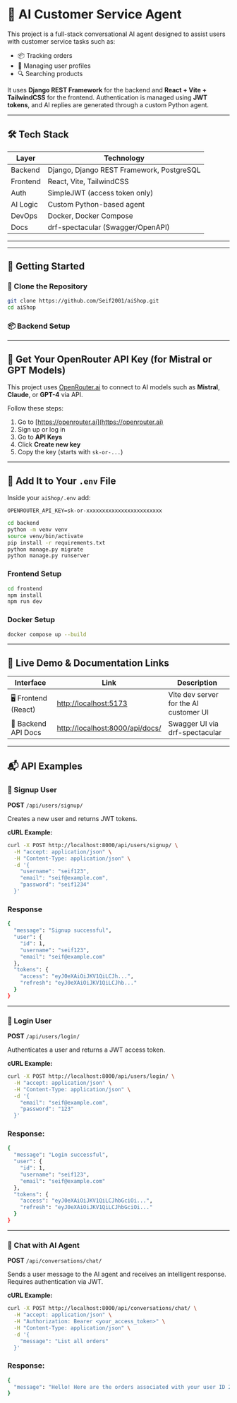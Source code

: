 # 🤖 AI Customer Service Agent

This project is a full-stack conversational AI agent designed to assist users with customer service tasks such as:

- 📦 Tracking orders
- 👤 Managing user profiles
- 🔍 Searching products

It uses **Django REST Framework** for the backend and **React + Vite + TailwindCSS** for the frontend. Authentication is managed using **JWT tokens**, and AI replies are generated through a custom Python agent.

---

## 🛠️ Tech Stack

| Layer        | Technology                            |
|--------------|----------------------------------------|
| Backend      | Django, Django REST Framework, PostgreSQL |
| Frontend     | React, Vite, TailwindCSS               |
| Auth         | SimpleJWT (access token only)          |
| AI Logic     | Custom Python-based agent              |
| DevOps       | Docker, Docker Compose                 |
| Docs         | drf-spectacular (Swagger/OpenAPI)      |

---

---


## 🚀 Getting Started

### 📁 Clone the Repository

```bash
git clone https://github.com/Seif2001/aiShop.git
cd aiShop
```

### 📦 Backend Setup

---

## 🔐 Get Your OpenRouter API Key (for Mistral or GPT Models)

This project uses [OpenRouter.ai](https://openrouter.ai) to connect to AI models such as **Mistral**, **Claude**, or **GPT-4** via API.

Follow these steps:

1. Go to [https://openrouter.ai](https://openrouter.ai)
2. Sign up or log in
3. Go to **API Keys**
4. Click **Create new key**
5. Copy the key (starts with `sk-or-...`)

---

## 🔑 Add It to Your `.env` File

Inside your `aiShop/.env` add:

```env
OPENROUTER_API_KEY=sk-or-xxxxxxxxxxxxxxxxxxxxxxxx
```
```bash
cd backend
python -m venv venv
source venv/bin/activate
pip install -r requirements.txt
python manage.py migrate
python manage.py runserver
```
### Frontend Setup
```bash
cd frontend
npm install
npm run dev
```

### Docker Setup
```bash
docker compose up --build
```

---

## 🔗 Live Demo & Documentation Links

| Interface            | Link                                                | Description                                   |
|----------------------|-----------------------------------------------------|-----------------------------------------------|
| 🖥️ Frontend (React)  | [http://localhost:5173](http://localhost:5173)      | Vite dev server for the AI customer UI        |
| 📡 Backend API Docs  | [http://localhost:8000/api/docs/](http://localhost:8000/api/docs/) | Swagger UI via drf-spectacular |

---

## 📬 API Examples

### 🔐 Signup User

**POST** `/api/users/signup/`

Creates a new user and returns JWT tokens.

**cURL Example:**

```bash
curl -X POST http://localhost:8000/api/users/signup/ \
  -H "accept: application/json" \
  -H "Content-Type: application/json" \
  -d '{
    "username": "seif123",
    "email": "seif@example.com",
    "password": "seif1234"
  }'
```
### Response
```bash
{
  "message": "Signup successful",
  "user": {
    "id": 1,
    "username": "seif123",
    "email": "seif@example.com"
  },
  "tokens": {
    "access": "eyJ0eXAiOiJKV1QiLCJh...",
    "refresh": "eyJ0eXAiOiJKV1QiLCJhb..."
  }
}
```
---

### 🔑 Login User

**POST** `/api/users/login/`

Authenticates a user and returns a JWT access token.

**cURL Example:**

```bash
curl -X POST http://localhost:8000/api/users/login/ \
  -H "accept: application/json" \
  -H "Content-Type: application/json" \
  -d '{
    "email": "seif@example.com",
    "password": "123"
  }'
```
### Response:
```bash
{
  "message": "Login successful",
  "user": {
    "id": 1,
    "username": "seif123",
    "email": "seif@example.com"
  },
  "tokens": {
    "access": "eyJ0eXAiOiJKV1QiLCJhbGciOi...",
    "refresh": "eyJ0eXAiOiJKV1QiLCJhbGciOi..."
  }
}

```
---

### 💬 Chat with AI Agent

**POST** `/api/conversations/chat/`

Sends a user message to the AI agent and receives an intelligent response. Requires authentication via JWT.

**cURL Example:**

```bash
curl -X POST http://localhost:8000/api/conversations/chat/ \
  -H "accept: application/json" \
  -H "Authorization: Bearer <your_access_token>" \
  -H "Content-Type: application/json" \
  -d '{
    "message": "List all orders"
  }'
```

### Response:
```bash
{
  "message": "Hello! Here are the orders associated with your user ID 2:\n\n1. Order #1: You have a pending order for Noise Cancelling Headphones x2.\n2. Order #2: You also have a pending order for an Iphone x1.\n\nBoth orders are yet to be processed. We'll keep you updated on their status. If you have any other requests or need assistance with something else, feel free to let me know!"
}
```

